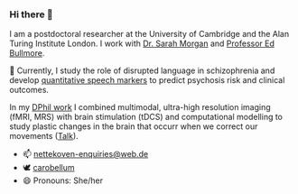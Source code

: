 ### Hi there 👋

I am a postdoctoral researcher at the University of Cambridge and the Alan Turing Institute London. I work with [Dr. Sarah Morgan](https://www.neuroscience.cam.ac.uk/directory/profile.php?SarahMorgan) and [Professor Ed Bullmore](https://www.neuroscience.cam.ac.uk/directory/profile.php?etb23).

🔭 Currently, I study the role of disrupted language in schizophrenia and develop [quantitative speech markers](https://www.turing.ac.uk/research/research-projects/towards-incoherent-speech-predictor-psychosis-risk) to predict psychosis risk and clinical outcomes.

In my [DPhil work](https://drive.google.com/file/d/1Qi-QxX9D-atXd6FiZy7kv0q90eVTSfGZ/view) I combined multimodal, ultra-high resolution imaging (fMRI, MRS) with brain stimulation (tDCS) and computational modelling to study plastic changes in the brain that occurr when we correct our movements ([Talk]((https://www.youtube.com/watch?v=PzwQeRFMqQI))).
    
- 📫 nettekoven-enquiries@web.de
- 🕊 [carobellum](https://twitter.com/carobellum)
- 😄 Pronouns: She/her


<!--
**carobellum/carobellum** is a ✨ _special_ ✨ repository because its `README.md` (this file) appears on your GitHub profile.

Here are some ideas to get you started:

- 🔭 I’m currently working on ...
- 🌱 I’m currently learning ...
- 👯 I’m looking to collaborate on ...
- 🤔 I’m looking for help with ...
- 💬 Ask me about ...
- 📫 How to reach me: ...
- 😄 Pronouns: ...
- ⚡ Fun fact: ...
-->
